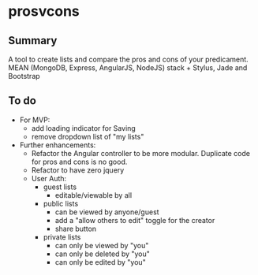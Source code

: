 prosvcons
=========

Summary
-------
A tool to create lists and compare the pros and cons of your predicament. MEAN (MongoDB, Express, AngularJS, NodeJS)
stack + Stylus, Jade and Bootstrap


To do
-----
- For MVP:
    - add loading indicator for Saving
    - remove dropdown list of "my lists"
- Further enhancements:
    - Refactor the Angular controller to be more modular.  Duplicate code for pros and cons is no good.
    - Refactor to have zero jquery
    - User Auth:
        - guest lists
            - editable/viewable by all
        - public lists
            - can be viewed by anyone/guest
            - add a "allow others to edit" toggle for the creator
            - share button
        - private lists
            - can only be viewed by "you"
            - can only be deleted by "you"
            - can only be edited by "you"